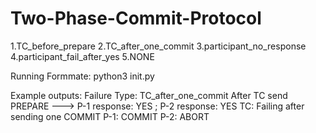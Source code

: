 # Two-Phase-Commit-Protocol

1.TC_before_prepare
2.TC_after_one_commit
3.participant_no_response
4.participant_fail_after_yes
5.NONE

Running Formmate:
python3 init.py <nth failure_type>

Example outputs:
Failure Type: TC_after_one_commit
After TC send PREPARE --->  P-1 response: YES ; P-2 response: YES
TC: Failing after sending one COMMIT
P-1: COMMIT
P-2: ABORT

